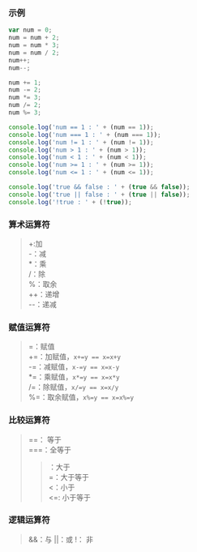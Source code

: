 ### 示例
```javascript
var num = 0;
num = num + 2;
num = num * 3;
num = num / 2;
num++;
num--;

num += 1; 
num -= 2;
num *= 3;
num /= 2;
num %= 3;

console.log('num == 1 : ' + (num == 1)); 
console.log('num === 1 : ' + (num === 1));
console.log('num != 1 : ' + (num != 1));
console.log('num > 1 : ' + (num > 1));
console.log('num < 1 : ' + (num < 1));
console.log('num >= 1 : ' + (num >= 1));
console.log('num <= 1 : ' + (num <= 1));

console.log('true && false : ' + (true && false)); 
console.log('true || false : ' + (true || false));
console.log('!true : ' + (!true));
```

### 算术运算符
> +:加  
> -：减  
> *：乘  
> /：除  
> %：取余  
> ++：递增  
> --：递减  

### 赋值运算符
> =：赋值  
> +=：加赋值，`x+=y == x=x+y`  
> -=：减赋值，`x-=y == x=x-y`  
> *=：乘赋值，`x*=y == x=x*y`  
> /=：除赋值，`x/=y == x=x/y`  
> %=：取余赋值，`x%=y == x=x%=y`  

### 比较运算符
> ==： 等于  
> ===：全等于  
> >：大于  
> >=：大于等于  
> <：小于  
> <=: 小于等于

### 逻辑运算符
> &&：与
> ||：或
> !： 非  
